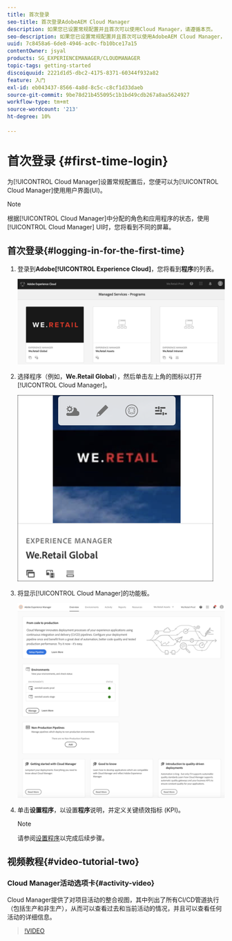 ```yaml
---
title: 首次登录
seo-title: 首次登录AdobeAEM Cloud Manager
description: 如果您已设置常规配置并且首次可以使用Cloud Manager，请遵循本页。
seo-description: 如果您已设置常规配置并且首次可以使用AdobeAEM Cloud Manager，请遵循本页。
uuid: 7c8458a6-6de8-4946-ac0c-fb10bce17a15
contentOwner: jsyal
products: SG_EXPERIENCEMANAGER/CLOUDMANAGER
topic-tags: getting-started
discoiquuid: 2221d1d5-dbc2-4175-8371-60344f932a82
feature: 入门
exl-id: eb043437-8566-4a8d-8c5c-c8cf1d33daeb
source-git-commit: 9be78d21b455095c1b1bd49cdb267a8aa5624927
workflow-type: tm+mt
source-wordcount: '213'
ht-degree: 10%

---
```


# 首次登录 {#first-time-login}

为[!UICONTROL Cloud Manager]设置常规配置后，您便可以为[!UICONTROL Cloud Manager]使用用户界面(UI)。

>[!NOTE]
>根据[!UICONTROL Cloud Manager]中分配的角色和应用程序的状态，使用[!UICONTROL Cloud Manager] UI时，您将看到不同的屏幕。

## 首次登录{#logging-in-for-the-first-time}

1. 登录到&#x200B;**Adobe[!UICONTROL Experience Cloud]**，您将看到&#x200B;**程序**&#x200B;的列表。

   ![](assets/screen_shot_2018-06-04at120643pm.png)

1. 选择程序（例如，**We.Retail Global**），然后单击左上角的图标以打开[!UICONTROL Cloud Manager]。

   ![](assets/first-timea1.png)

1. 将显示[!UICONTROL Cloud Manager]的功能板。

   ![](assets/FirstLogin1.png)

1. 单击&#x200B;**设置程序**，以设置&#x200B;**程序**&#x200B;说明，并定义关键绩效指标 (KPI)。

   >[!NOTE]
   >
   >请参阅[设置程序](https://helpx.adobe.com/experience-manager/cloud-manager/using/setting-up-program.html)以完成后续步骤。

## 视频教程{#video-tutorial-two}

### Cloud Manager活动选项卡{#activity-video}

Cloud Manager提供了对项目活动的整合视图，其中列出了所有CI/CD管道执行（包括生产和非生产），从而可以查看过去和当前活动的情况，并且可以查看任何活动的详细信息。

>[!VIDEO](https://video.tv.adobe.com/v/26313/)
